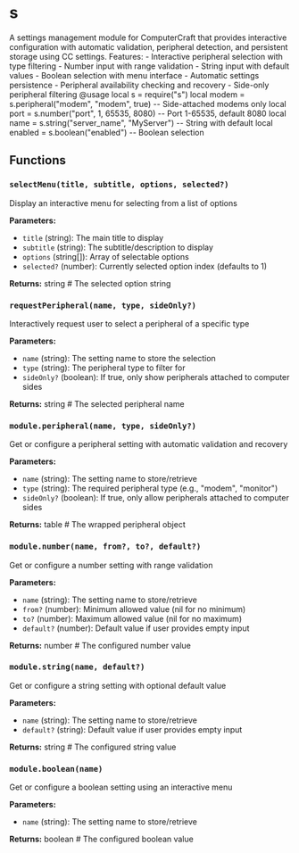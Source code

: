 # s

A settings management module for ComputerCraft that provides interactive configuration with automatic validation, peripheral detection, and persistent storage using CC settings. Features: - Interactive peripheral selection with type filtering - Number input with range validation - String input with default values - Boolean selection with menu interface - Automatic settings persistence - Peripheral availability checking and recovery - Side-only peripheral filtering @usage local s = require("s") local modem = s.peripheral("modem", "modem", true) -- Side-attached modems only local port = s.number("port", 1, 65535, 8080) -- Port 1-65535, default 8080 local name = s.string("server_name", "MyServer") -- String with default local enabled = s.boolean("enabled") -- Boolean selection

## Functions

### `selectMenu(title, subtitle, options, selected?)`

Display an interactive menu for selecting from a list of options

**Parameters:**

- `title` (string): The main title to display
- `subtitle` (string): The subtitle/description to display
- `options` (string[]): Array of selectable options
- `selected?` (number): Currently selected option index (defaults to 1)

**Returns:** string # The selected option string

### `requestPeripheral(name, type, sideOnly?)`

Interactively request user to select a peripheral of a specific type

**Parameters:**

- `name` (string): The setting name to store the selection
- `type` (string): The peripheral type to filter for
- `sideOnly?` (boolean): If true, only show peripherals attached to computer sides

**Returns:** string # The selected peripheral name

### `module.peripheral(name, type, sideOnly?)`

Get or configure a peripheral setting with automatic validation and recovery

**Parameters:**

- `name` (string): The setting name to store/retrieve
- `type` (string): The required peripheral type (e.g., "modem", "monitor")
- `sideOnly?` (boolean): If true, only allow peripherals attached to computer sides

**Returns:** table # The wrapped peripheral object

### `module.number(name, from?, to?, default?)`

Get or configure a number setting with range validation

**Parameters:**

- `name` (string): The setting name to store/retrieve
- `from?` (number): Minimum allowed value (nil for no minimum)
- `to?` (number): Maximum allowed value (nil for no maximum)
- `default?` (number): Default value if user provides empty input

**Returns:** number # The configured number value

### `module.string(name, default?)`

Get or configure a string setting with optional default value

**Parameters:**

- `name` (string): The setting name to store/retrieve
- `default?` (string): Default value if user provides empty input

**Returns:** string # The configured string value

### `module.boolean(name)`

Get or configure a boolean setting using an interactive menu

**Parameters:**

- `name` (string): The setting name to store/retrieve

**Returns:** boolean # The configured boolean value

